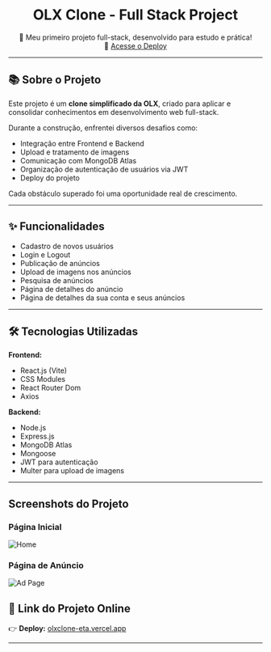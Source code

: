 <h1 align="center">
  OLX Clone - Full Stack Project
</h1>

<p align="center">
  🚀 Meu primeiro projeto full-stack, desenvolvido para estudo e prática!  
  <br />
  🔗 <a href="https://olxclone-eta.vercel.app/" target="_blank">Acesse o Deploy</a>  
</p>

---




## 📚 Sobre o Projeto

Este projeto é um **clone simplificado da OLX**, criado para aplicar e consolidar conhecimentos em desenvolvimento web full-stack.

Durante a construção, enfrentei diversos desafios como:
- Integração entre Frontend e Backend
- Upload e tratamento de imagens
- Comunicação com MongoDB Atlas
- Organização de autenticação de usuários via JWT
- Deploy do projeto

Cada obstáculo superado foi uma oportunidade real de crescimento.

---

## ✨ Funcionalidades

- Cadastro de novos usuários
- Login e Logout
- Publicação de anúncios
- Upload de imagens nos anúncios
- Pesquisa de anúncios
- Página de detalhes do anúncio
- Página de detalhes da sua conta e seus anúncios

---

## 🛠️ Tecnologias Utilizadas

**Frontend:**
- React.js (Vite)
- CSS Modules
- React Router Dom
- Axios

**Backend:**
- Node.js
- Express.js
- MongoDB Atlas
- Mongoose
- JWT para autenticação
- Multer para upload de imagens

---

## Screenshots do Projeto

### Página Inicial
![Home](./frontend/assets/screenshot1.png)

### Página de Anúncio
![Ad Page](./frontend/assets/screenshot2.png)

## 🚀 Link do Projeto Online

👉 **Deploy:** [olxclone-eta.vercel.app](https://olxclone-eta.vercel.app/)

---

